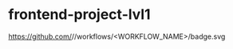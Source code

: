 # frontend-project-lvl1
https://github.com/<OWNER>/<REPOSITORY>/workflows/<WORKFLOW_NAME>/badge.svg
